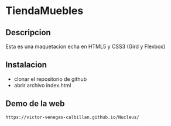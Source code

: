 # TiendaMuebles

## Descripcion 
Esta es una maquetacion echa en HTML5 y CSS3 (Gird y Flexbox)

## Instalacion 
- clonar el repositorio de github
- abrir archivo index.html

## Demo de la web
```
https://victor-venegas-calbillan.github.io/Nucleus/
```
